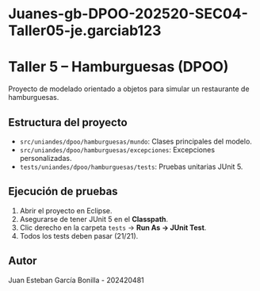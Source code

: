 # Juanes-gb-DPOO-202520-SEC04-Taller05-je.garciab123
# Taller 5 – Hamburguesas (DPOO)

Proyecto de modelado orientado a objetos para simular un restaurante de hamburguesas.

## Estructura del proyecto
- `src/uniandes/dpoo/hamburguesas/mundo`: Clases principales del modelo.
- `src/uniandes/dpoo/hamburguesas/excepciones`: Excepciones personalizadas.
- `tests/uniandes/dpoo/hamburguesas/tests`: Pruebas unitarias JUnit 5.

## Ejecución de pruebas
1. Abrir el proyecto en Eclipse.
2. Asegurarse de tener JUnit 5 en el **Classpath**.
3. Clic derecho en la carpeta `tests` → **Run As → JUnit Test**.
4. Todos los tests deben pasar (21/21).

## Autor
Juan Esteban García Bonilla - 202420481

